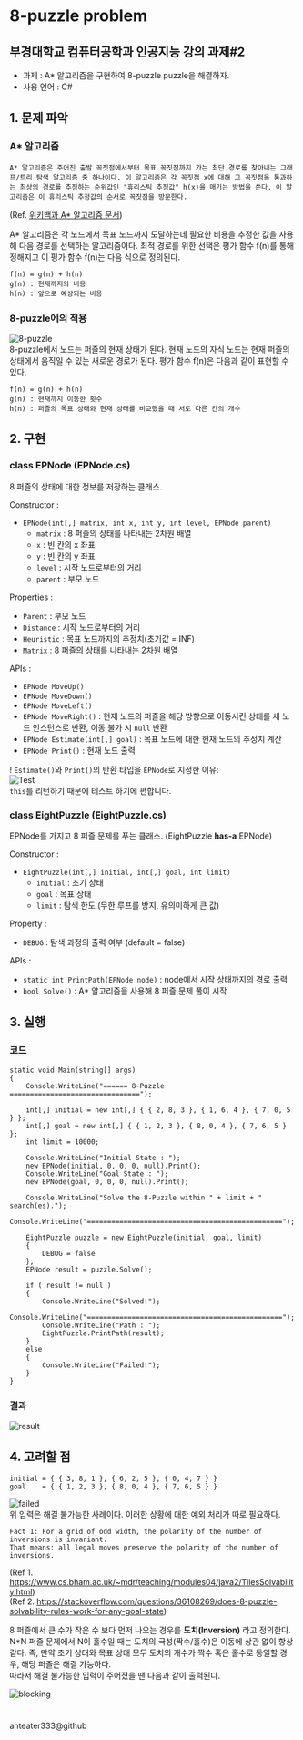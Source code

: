 8-puzzle problem
===========

## 부경대학교 컴퓨터공학과 인공지능 강의 과제#2

 * 과제 : A* 알고리즘을 구현하여 8-puzzle puzzle을 해결하자.  
 * 사용 언어 : C#  

## 1. 문제 파악
 
### A* 알고리즘

```
A* 알고리즘은 주어진 출발 꼭짓점에서부터 목표 꼭짓점까지 가는 최단 경로를 찾아내는 그래프/트리 탐색 알고리즘 중 하나이다. 이 알고리즘은 각 꼭짓점 x에 대해 그 꼭짓점을 통과하는 최상의 경로를 추정하는 순위값인 "휴리스틱 추정값" h(x)을 매기는 방법을 쓴다. 이 알고리즘은 이 휴리스틱 추정값의 순서로 꼭짓점을 방문한다.
```
(Ref. [위키백과 A* 알고리즘 문서](https://ko.wikipedia.org/wiki/A*_%EC%95%8C%EA%B3%A0%EB%A6%AC%EC%A6%98))

A* 알고리즘은 각 노드에서 목표 노드까지 도달하는데 필요한 비용을 추정한 값을 사용해 다음 경로를 선택하는 알고리즘이다. 최적 경로를 위한 선택은 평가 함수 f(n)를 통해 정해지고 이 평가 함수 f(n)는 다음 식으로 정의된다.
```
f(n) = g(n) + h(n)
g(n) : 현재까지의 비용
h(n) : 앞으로 예상되는 비용
```

### 8-puzzle에의 적용
![8-puzzle](./_img/8-puzzle_by_ddong.jpg)  
8-puzzle에서 노드는 퍼즐의 현재 상태가 된다. 현재 노드의 자식 노드는 현재 퍼즐의 상태에서 움직일 수 있는 새로운 경로가 된다. 평가 함수 f(n)은 다음과 같이 표현할 수 있다.  
```
f(n) = g(n) + h(n)
g(n) : 현재까지 이동한 횟수
h(n) : 퍼즐의 목표 상태와 현재 상태를 비교했을 때 서로 다른 칸의 개수
```

## 2. 구현
### class EPNode (EPNode.cs)  
8 퍼즐의 상태에 대한 정보를 저장하는 클래스.

Constructor :
 * `EPNode(int[,] matrix, int x, int y, int level, EPNode parent)`
    * `matrix` : 8 퍼즐의 상태를 나타내는 2차원 배열
    * `x` : 빈 칸의 x 좌표
    * `y` : 빈 칸의 y 좌표
    * `level` : 시작 노드로부터의 거리
    * `parent` : 부모 노드

Properties :
 * `Parent` : 부모 노드
 * `Distance` : 시작 노드로부터의 거리
 * `Heuristic` : 목표 노드까지의 추정치(초기값 = INF)
 * `Matrix` : 8 퍼즐의 상태를 나타내는 2차원 배열

APIs :
 * `EPNode MoveUp()`
 * `EPNode MoveDown()`
 * `EPNode MoveLeft()`
 * `EPNode MoveRight()` : 현재 노드의 퍼즐을 해당 방향으로 이동시킨 상태를 새 노드 인스턴스로 반환, 이동 불가 시 `null` 반환
 * `EPNode Estimate(int[,] goal)` : 목표 노드에 대한 현재 노드의 추정치 계산
 * `EPNode Print()` : 현재 노드 출력

! `Estimate()`와 `Print()`의 반환 타입을 `EPNode`로 지정한 이유:  
![Test](./_img/test_01.PNG)  
`this`를 리턴하기 때문에 테스트 하기에 편합니다.

### class EightPuzzle (EightPuzzle.cs)
EPNode를 가지고 8 퍼즐 문제를 푸는 클래스. (EightPuzzle **has-a** EPNode)

Constructor :
 * `EightPuzzle(int[,] initial, int[,] goal, int limit)`
    * `initial` : 초기 상태
    * `goal` : 목표 상태
    * `limit` : 탐색 한도 (무한 루프를 방지, 유의미하게 큰 값)

Property :
 * `DEBUG` : 탐색 과정의 출력 여부 (default = false)

APIs :
 * `static int PrintPath(EPNode node)` : node에서 시작 상태까지의 경로 출력
 * `bool Solve()` : A* 알고리즘을 사용해 8 퍼즐 문제 풀이 시작

## 3. 실행
### 코드

```
static void Main(string[] args)
{
    Console.WriteLine("====== 8-Puzzle ================================");

    int[,] initial = new int[,] { { 2, 8, 3 }, { 1, 6, 4 }, { 7, 0, 5 } };
    int[,] goal = new int[,] { { 1, 2, 3 }, { 8, 0, 4 }, { 7, 6, 5 } };
    int limit = 10000;

    Console.WriteLine("Initial State : ");
    new EPNode(initial, 0, 0, 0, null).Print();
    Console.WriteLine("Goal State : ");
    new EPNode(goal, 0, 0, 0, null).Print();

    Console.WriteLine("Solve the 8-Puzzle within " + limit + " search(es).");
    Console.WriteLine("================================================");

    EightPuzzle puzzle = new EightPuzzle(initial, goal, limit)
    {
        DEBUG = false
    };
    EPNode result = puzzle.Solve();

    if ( result != null )
    {
        Console.WriteLine("Solved!");
        Console.WriteLine("================================================");
        Console.WriteLine("Path : ");
        EightPuzzle.PrintPath(result);
    }
    else
    {
        Console.WriteLine("Failed!");
    }
}
```

### 결과
![result](./_img/result.PNG)  

## 4. 고려할 점
```
initial = { { 3, 8, 1 }, { 6, 2, 5 }, { 0, 4, 7 } }
goal    = { { 1, 2, 3 }, { 8, 0, 4 }, { 7, 6, 5 } }
```
![failed](./_img/fail.PNG)  
위 입력은 해결 불가능한 사례이다. 이러한 상황에 대한 예외 처리가 따로 필요하다.  

```
Fact 1: For a grid of odd width, the polarity of the number of inversions is invariant.
That means: all legal moves preserve the polarity of the number of inversions.
```
(Ref 1. https://www.cs.bham.ac.uk/~mdr/teaching/modules04/java2/TilesSolvability.html)  
(Ref 2. https://stackoverflow.com/questions/36108269/does-8-puzzle-solvability-rules-work-for-any-goal-state)  

8 퍼즐에서 큰 수가 작은 수 보다 먼저 나오는 경우를 **도치(Inversion)** 라고 정의한다. N*N 퍼즐 문제에서 N이 홀수일 때는 도치의 극성(짝수/홀수)은 이동에 상관 없이 항상 같다. 즉, 만약 초기 상태와 목표 상태 모두 도치의 개수가 짝수 혹은 홀수로 동일할 경우, 해당 퍼즐은 해결 가능하다.  
따라서 해결 불가능한 입력이 주어졌을 땐 다음과 같이 출력된다.  

![blocking](./_img/block.PNG)

#
anteater333@github
